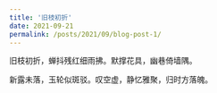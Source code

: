 ```yaml
---
title: '旧枝初折'
date: 2021-09-21
permalink: /posts/2021/09/blog-post-1/
---
```


旧枝初折，蝉抖残红细雨拂。默撑花具，幽巷倚墙隅。

新露未落，玉轮似斑驳。叹空虚，静忆雅聚，归时方落魄。
